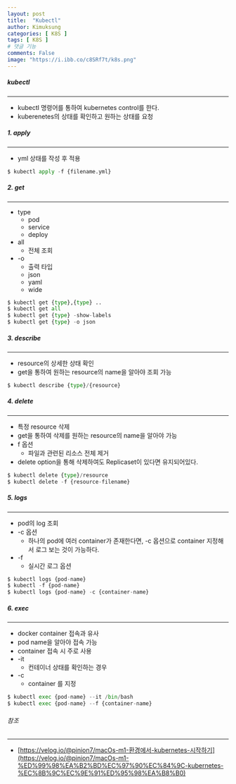 ```yaml
---
layout: post
title:  "Kubectl"
author: Kimuksung
categories: [ K8S ]
tags: [ K8S ]
# 댓글 기능
comments: False
image: "https://i.ibb.co/c8SRf7t/k8s.png"
---
```


##### kubectl
---
- kubectl 명령어를 통하여 kubernetes control를 한다.
- kuberenetes의 상태를 확인하고 원하는 상태를 요청

##### 1. apply
---
- yml 상태를 작성 후 적용

```python
$ kubectl apply -f {filename.yml}
```

##### 2. get
---
- type
    - pod
    - service
    - deploy
- all
    - 전체 조회
- -o
    - 출력 타입
    - json
    - yaml
    - wide

```python
$ kubectl get {type},{type} ..
$ kubectl get all
$ kubectl get {type} -show-labels
$ kubectl get {type} -o json
```

##### 3. describe
---
- resource의 상세한 상태 확인
- get을 통하여 원하는 resource의 name을 알아야 조회 가능

```python
$ kubectl describe {type}/{resource}
```

##### 4. delete
---
- 특정 resource 삭제
- get을 통하여 삭제를 원하는 resource의 name을 알아야 가능
- f 옵션
    - 파일과 관련된 리소스 전체 제거
- delete option을 통해 삭제하여도 Replicaset이 있다면 유지되어있다.

```python
$ kubectl delete {type}/resource
$ kubectl delete -f {resource-filename}
```

##### 5. logs
---
- pod의 log 조회
- -c 옵션
    - 하나의 pod에 여러 container가 존재한다면, -c 옵션으로 container 지정해서 로그 보는 것이 가능하다.
- -f
    - 실시간 로그 옵션

```python
$ kubectl logs {pod-name}
$ kubectl -f {pod-name}
$ kubectl logs {pod-name} -c {container-name}
```

##### 6. exec
---
- docker container 접속과 유사
- pod name을 알아야 접속 가능
- container 접속 시 주로 사용
- -it
    - 컨테이너 상태를 확인하는 경우
- -c
    - container 를 지정

```python
$ kubectl exec {pod-name} --it /bin/bash
$ kubectl exec {pod-name} --f {container-name}
```

###### 참조
---
- [https://velog.io/@pinion7/macOs-m1-환경에서-kubernetes-시작하기](https://velog.io/@pinion7/macOs-m1-%ED%99%98%EA%B2%BD%EC%97%90%EC%84%9C-kubernetes-%EC%8B%9C%EC%9E%91%ED%95%98%EA%B8%B0)